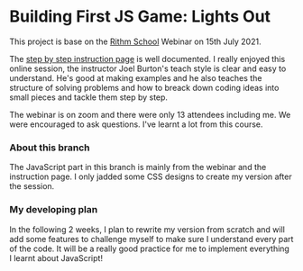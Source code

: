 # Building First JS Game: Lights Out

This project is base on the [Rithm School](https://www.rithmschool.com/) Webinar on 15th July 2021.

The [step by step instruction page](https://rithm-students-assets.s3.amazonaws.com/meetups/lectures/first-game-lights-out/handout/index.html) is well documented. I really enjoyed this online session, the instructor Joel Burton's teach style is clear and easy to understand. He's good at making examples and he also teaches the structure of solving problems and how to breack down coding ideas into small pieces and tackle them step by step.

The webinar is on zoom and there were only 13 attendees including me. We were encouraged to ask questions. I've learnt a lot from this course.

### About this branch

The JavaScript part in this branch is mainly from the webinar and the instruction page. I only jadded some CSS designs to create my version after the session.

### My developing plan

In the following 2 weeks, I plan to rewrite my version from scratch and will add some features to challenge myself to make sure I understand every part of the code. It will be a really good practice for me to implement everything I learnt about JavaScript!
